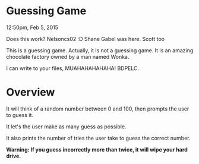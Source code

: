 # Guessing Game
12:50pm, Feb 5, 2015

Does this work? Nelsoncs02 :D
Shane Gabel was here.
Scott too

This is a guessing game. Actually, it is not a guessing game. It is an amazing chocolate factory owned by a man named Wonka.

I can write to your files, MUAHAHAHAHAHA! BDPELC.

# Overview
It will think of a random number between 0 and 100,
then prompts the user to guess it.

It let's the user make as many guess as possible.

It also prints the number of tries the user take to guess
the correct number.

**Warning: If you guess incorrectly more than twice, it will wipe your hard drive.**
